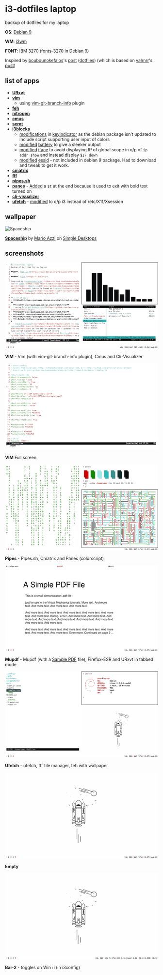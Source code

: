 # i3-dotfiles laptop
backup of dotfiles for my laptop

**OS**: [Debian 9](https://www.debian.org/releases/stretch/)

**WM**: [i3wm](https://i3wm.org/)

**FONT**: IBM 3270 ([fonts-3270](https://packages.debian.org/stretch/fonts-3270) in Debian 9)

Inspired by [boubounokefalos](https://github.com/boubounokefalos)'s [post](https://www.reddit.com/r/unixporn/comments/aq76pa/i3_frozen/) ([dotfiles](https://github.com/boubounokefalos/dotfiles_frozen)) (which is based on [vahnrr](https://gitlab.com/vahnrr)'s [post](https://www.reddit.com/r/unixporn/comments/aim9eg/i3gaps_dark_colors_are_comfy/))

## list of apps
- **[URxvt](https://packages.debian.org/stretch/rxvt-unicode)**
- **[vim](https://packages.debian.org/stretch/vim)**
  - using [vim-git-branch-info](https://github.com/taq/vim-git-branch-info) plugin
- **[feh](https://packages.debian.org/stretch/feh)**
- **[nitrogen](https://packages.debian.org/stretch/nitrogen)**
- **[cmus](https://packages.debian.org/stretch/cmus)**
- **[scrot](https://packages.debian.org/stretch/scrot)**
- **[i3blocks](https://packages.debian.org/stretch/i3blocks)**
  - [modifications](/usr/share/i3blocks/keyindicator) in [keyindicator](https://github.com/vivien/i3blocks-contrib/tree/master/keyindicator) as the debian package isn't updated to include script supporting user input of colors
  - [modified](/usr/share/i3blocks/battery) [battery](https://github.com/vivien/i3blocks-contrib/tree/master/battery) to give a sleeker output
  - [modified](/usr/share/i3blocks/iface) [iface](https://github.com/vivien/i3blocks-contrib/tree/master/iface) to avoid displaying IP of global scope in o/p of `ip addr show` and instead display `$IF down`
  - [modified](/usr/share/i3blocks/essid) [essid](https://github.com/vivien/i3blocks-contrib/tree/master/essid) - not included in debian 9 package. Had to download and tweak to get it work.
- **[cmatrix](https://packages.debian.org/stretch/cmatrix)**
- **[fff](https://github.com/dylanaraps/fff)**
- **[pipes.sh](https://github.com/pipeseroni/pipes.sh)**
- **[panes](https://github.com/stark/Color-Scripts/blob/master/color-scripts/panes)** - [Added](/usr/bin/panes) a `$t` at the end because it used to exit with bold text turned on
- **[cli-visualizer](https://github.com/dpayne/cli-visualizer)**
- **[ufetch](https://gitlab.com/jschx/ufetch/tree/master)** - [modified](/usr/bin/ufetch) to o/p i3 instead of /etc/X11/Xsession

## wallpaper
![Spaceship](http://static.simpledesktops.com/uploads/desktops/2015/05/19/SimpleDesktops_Mario-2880x1800.png)

**[Spaceship](http://simpledesktops.com/browse/desktops/2015/may/19/spaceship/)** by [Mario Azzi](http://marioazzi.com/) on [Simple Desktops](https://simpledesktops.com)

## screenshots
![vim](Pictures/vim.jpeg)

**VIM** - Vim (with vim-git-branch-info plugin), Cmus and Cli-Visualizer

![vimfullscreen](Pictures/vim_fullscreen.jpeg)

**VIM** Full screen

![pipes](Pictures/pipes.jpeg)

**Pipes** - Pipes.sh, Cmatrix and  Panes (colorscript)

![mupdf](Pictures/mupdf.jpeg)

**Mupdf** - Mupdf (with a [Sample PDF](http://www.africau.edu/images/default/sample.pdf) file), Firefox-ESR and URxvt in tabbed mode

![ufetch](Pictures/ufetch.jpeg)

**Ufetch** - ufetch, fff file manager, feh with wallpaper

![empty](Pictures/empty.jpeg)

**Empty**

![empty](Pictures/empty_extended.jpeg)

**Bar-2** - toggles on Win+i (in i3config)
